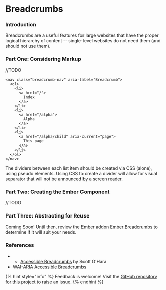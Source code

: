 # Breadcrumbs

### Introduction

Breadcrumbs are a useful features for large websites that have the proper logical hierarchy  of content -- single-level websites do not need them \(and should not use them\). 

### Part One: Considering Markup

//TODO

```markup
<nav class="breadcrumb-nav" aria-label="Breadcrumb">
  <ol>
    <li>
      <a href="/">
        Index
      </a>
    </li>
    <li>
      <a href="/alpha">
        Alpha
      </a>
    </li>
    <li>
      <a href="/alpha/child" aria-current="page"> 
        This page
      </a>
    </li>
  </ol>
</nav>
```

The dividers between each list item should be created via CSS \(alone\), using pseudo elements. Using CSS to create a divider will allow for visual separator that will not be announced by a screen reader. 

### Part Two: Creating the Ember Component

//TODO

### Part Three: Abstracting for Reuse

Coming Soon! Until then, review the Ember addon [Ember Breadcrumbs](https://github.com/chrisfarber/ember-breadcrumbs) to determine if it will suit your needs. 

### References

* * [Accessible Breadcrumbs](https://scottaohara.github.io/a11y_breadcrumbs/) by Scott O'Hara
* WAI-ARIA [Accessible Breadcrumbs](https://w3c.github.io/aria-practices/examples/breadcrumb/index.html)

{% hint style="info" %}
Feedback is welcome! Visit the [GitHub repository for this project](https://github.com/MelSumner/ember-component-patterns) to raise an issue.
{% endhint %}

